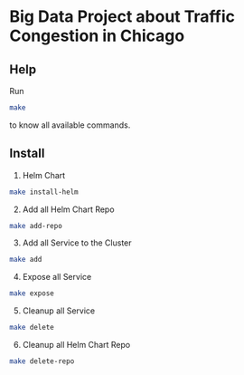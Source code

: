 # Big Data Project about Traffic Congestion in Chicago

## Help

Run

```bash
make
```

to know all available commands.

## Install

1. Helm Chart

```bash
make install-helm
```

2. Add all Helm Chart Repo

```bash
make add-repo
```

3. Add all Service to the Cluster

```bash
make add
```

4. Expose all Service

```bash
make expose
```

5. Cleanup all Service

```bash
make delete
```

6. Cleanup all Helm Chart Repo 
```bash
make delete-repo
```


